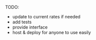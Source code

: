 TODO: 
- update to current rates if needed
- add tests
- provide interface
- host & deploy for anyone to use easily
